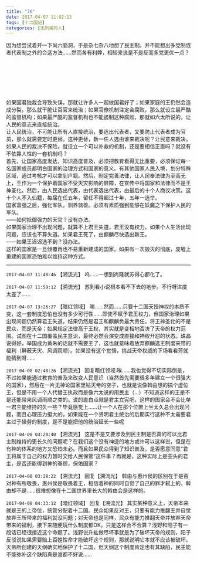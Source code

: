 ```yaml
---
title: "76"
date: 2017-04-07 11:02:13
tags: [十二国记]
categories: [无所属同人]
---
```


<p dir="ltr"  >因为想尝试着开一下尚六脑洞，于是杂七杂八地想了民主制。并不能想出多党制或者代表制之外的合适方法……然而各有利弊，相较来说是不是反而多党更优一点？<br /><br /><br /><br /><br /><br /><br /></p> 
<p dir="ltr"  >如果国君独裁会导致失误，那就让许多人一起做国君好了；如果家庭的王仍然会造成分裂，那么就干脆让百官来统治；如果官僚机制注定会腐败，那么就设立最严酷的监督机构；如果最严酷的监督机构也不能遏制这种腐败，那就如六太所说的，让人民的意志来直接统治。<br />让人民统治，不可能让所有人直接统治，要选出代表者，又要防止代表者成为官员，那么就需要定时更替。这种更替，新一任人选由谁来裁决呢？让民意来裁决，如果人民的裁决不保险，就设立一个可以补救的机制，还是要相信正直吗？就没有不依靠人性的一套机制吗？<br />首先，让国家高度发达，知识高度普及，必须把教育看得无比重要，必须保证每一名国家成员都明白国家的治理方式和国家的意义。有其他国家人民入境，划分特殊区域，通过考核才可以拿到户籍。然后，制定完善法律，让人民奉法律为至高无上，王作为一个保护着国家不受天灾影响的屏障，在宣传中将国家和法律而不是王神圣化。然后，由人民选出代表，由代表选出代表，由最后的十个人商议决策。这十个人不入仙籍，每届在任五年，留任不得超过十年，五年一选举。<br />国家富强之后，强化军队，驯养骑兽。必须有素质强到能够在妖魔之下保护人民的军队。<br />——如何抵御强力的天灾？没有办法。<br />如果国家治理不出现问题，就算不上君王失道，君王没有权力，如果个人生活出现问题，应该也不算失道。如果君王死了，由麒麟尽快选出新王。<br />——如果王迟迟选不到？没办法。<br />这样的国家是一旦倾覆再也不易重新建成的国家。如果有一次毁灭的彻底，废墟上重建的国家恐怕难以维持这种方式。</p>

<!-- more -->

---

`2017-04-07 11:48:46` 【溯流光】 呜……一想到尚隆就苏得心都化了。

`2017-04-07 11:59:12` 【溯流光】 苏到看小说根本看不下去的地步。不行呀进度太差了……

`2017-04-07 13:26:27` 【暗红领域】 嘛……然而……只要十二国天授神权的本质不变，这一套制度恐怕也没有多少可行性……即使不赋予君王权力，但国家治理如果出现问题仍然算君王失道，结果仍然是君王和麒麟负最大责任。将王神圣化的不是民众，而是天帝；如果规定法律高于王权，其实就是变相地否决了天帝的权力范围。试图在十二国覆盖民主意识，最终必然会演变成直接和神权开怼的状态。珠晶说得好，举国成为黄朱的话就不需要王了，这也就意味着放弃麒麟选王制度来带的福利（屏蔽天灾、风调雨顺）。如果没有这个觉悟，挑战天帝权威的下场看看芳就能猜到呀……

`2017-04-08 02:48:26` 【溯流光】 回复暗红领域:唉……我也觉得不切实际倒是，不过如果能通过教育的普及来改变人民意识（当然首先需要很多年建立一个很强大的国家），然后在一片无神论国家里钻天帝的空子，也就是说像斡由想的搞个虚位王，但是不用一个人代替王执政而是像六太说的用民主（…）不知道这样的王是不是还能带来风调雨顺之类的。说的直白点就是君主立宪吧，这样的国家会不会比单一君主能维持的久一些？毕竟感觉上……让一个人在那个位置上坐太久总会出现问题，而且心理压力挺大的，如果能在一个贤明君主统治的后期实行这种不太需要君主过于操劳的制度，是不是能把他的统治延长一些呢

`2017-04-08 03:20:40` 【溯流光】 这是不是又要涉及到民主制是否真的可以比君主制维持的更长久的问题呢？在我们这个没有神迹的地方或许可以这样说，但是在有神的体系的地方又恐怕未必。而且如果民众得到了知识普及，是否愿意同意“君王将属于自己的权力暂时交给人民保管”这件事？再就是，这种实际上是空头的君主，是否还能得到神的眷顾，保佑国家？

`2017-04-08 03:28:22` 【溯流光】 回复【溯流光】 斡由与惠州侯的区别在于是否对神有所敬畏，惠州侯是敬畏着王，相信着神的同时自觉了自己的罪才弑上的，斡由却不是……很难想像在十二国世界里长大的斡由会是这样的。

`2017-04-08 04:33:12` 【暗红领域】 回复【溯流光】 其实某种意义上，天帝本来就是王的上帝位，统管分配着十二国。民众如果反对王，只要有能力推翻王并自觉放弃王所带来的福利就没问题；对天帝也是同样，民众有能力推翻天帝并放弃天帝带来的福利，接下来随便玩什么制度都OK。只是这样合不合算？浅野和阳子有一段话已经很接近这个命题了。浅野说升紘做尽坏事就是为了破坏天帝的规则，阳子反驳说如果需要赔上百姓性命才能破坏这个规则，那就说明它本就不应该被破坏。天帝所创建的天纲确实地保护了十二国，但天纲这个制度肯定也有其缺陷，民主能不能弥补这个缺陷真是谁都不好说……
